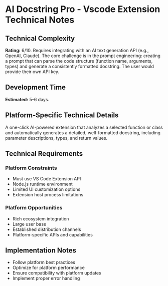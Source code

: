 # AI Docstring Pro - Vscode Extension Technical Notes

## Technical Complexity
**Rating:** 6/10. Requires integrating with an AI text generation API (e.g., OpenAI, Claude). The core challenge is in the prompt engineering: creating a prompt that can parse the code structure (function name, arguments, types) and generate a consistently formatted docstring. The user would provide their own API key.

## Development Time
**Estimated:** 5-6 days.

## Platform-Specific Technical Details
A one-click AI-powered extension that analyzes a selected function or class and automatically generates a detailed, well-formatted docstring, including parameter descriptions, types, and return values.

## Technical Requirements

### Platform Constraints
- Must use VS Code Extension API
- Node.js runtime environment
- Limited UI customization options
- Extension host process limitations

### Platform Opportunities
- Rich ecosystem integration
- Large user base
- Established distribution channels
- Platform-specific APIs and capabilities

## Implementation Notes
- Follow platform best practices
- Optimize for platform performance
- Ensure compatibility with platform updates
- Implement proper error handling
